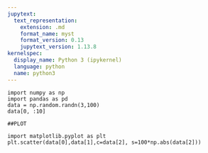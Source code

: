 ```yaml
---
jupytext:
  text_representation:
    extension: .md
    format_name: myst
    format_version: 0.13
    jupytext_version: 1.13.8
kernelspec:
  display_name: Python 3 (ipykernel)
  language: python
  name: python3
---
```


```{code-cell} ipython3
import numpy as np
import pandas as pd
data = np.random.randn(3,100)
data[0, :10]
```

```{code-cell} ipython3
##PLOT
```

```{code-cell} ipython3
import matplotlib.pyplot as plt
plt.scatter(data[0],data[1],c=data[2], s=100*np.abs(data[2]))
```

```{code-cell} ipython3

```
